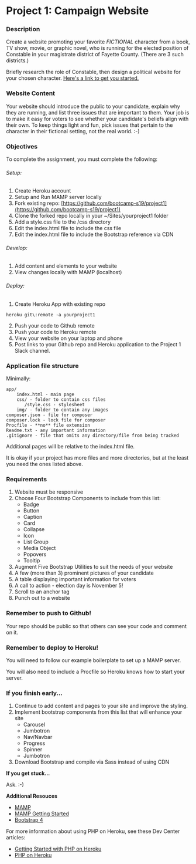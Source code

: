 # Project 1: Campaign Website

### Description

Create a website promoting your favorite *FICTIONAL* character from a book, TV show, movie, or graphic novel, who is running for the elected position of Constable in your magistrate district of Fayette County. (There are 3 such districts.)

Briefly research the role of Constable, then design a political website for your chosen character. [Here's a link to get you started.](https://en.wikipedia.org/wiki/Constables_in_the_United_States#Kentucky)

### Website Content

Your website should introduce the public to your candidate, explain why they are running, and list three issues that are important to them.
Your job is to make it easy for voters to see whether your candidate's beliefs align with their own.
To keep things light and fun, pick issues that pertain to the character in their fictional setting, not the real world. :-)

### Objectives

To complete the assignment, you must complete the following:
###### Setup:
1. Create Heroku account
2. Setup and Run MAMP server locally
3. Fork existing repo: [https://github.com/bootcamp-s19/project1](https://github.com/bootcamp-s19/project1)
4. Clone the forked repo locally in your ~/Sites/yourproject1 folder
5. Add a style.css file to the /css directory
6. Edit the index.html file to include the css file
7. Edit the index.html file to include the Bootstrap reference via CDN
###### Develop:
1. Add content and elements to your website
2. View changes locally with MAMP (localhost)
###### Deploy:
1. Create Heroku App with existing repo

`heroku git\:remote -a yourproject1`

2. Push your code to Github remote
3. Push your code to Heroku remote
4. View your website on your laptop and phone
5. Post links to your Github repo and Heroku application to the Project 1 Slack channel.

### Application file structure

Minimally:

```
app/
    index.html - main page
    css/ - folder to contain css files
       /style.css - stylesheet
    img/ - folder to contain any images
composer.json - file for composer
composer.lock - lock file for composer
Procfile - **no** file extension
Readme.txt - any important information
.gitignore - file that omits any directory/file from being tracked
```

Additional pages will be relative to the index.html file.

It is okay if your project has more files and more directories, but at the least you need the ones listed above.

### Requirements

1. Website must be responsive
2. Choose Four Bootstrap Components to include from this list:
    * Badge
    * Button
    * Caption
    * Card
    * Collapse
    * Icon
    * List Group
    * Media Object
    * Popovers
    * Tooltip
3. Augment Five Bootstrap Utilities to suit the needs of your website
4. A few (more than 3) prominent pictures of your candidate
5. A table displaying important information for voters
6. A call to action - election day is November 5!
7. Scroll to an anchor tag
8. Punch out to a website

### Remember to push to Github!

Your repo should be public so that others can see your code and comment on it.

### Remember to deploy to Heroku!

You will need to follow our example boilerplate to set up a MAMP server.

You will also need to include a Procfile so Heroku knows how to start your server.

### If you finish early...

1. Continue to add content and pages to your site and improve the styling.
2. Implement bootstrap components from this list that will enhance your site
    * Carousel
    * Jumbotron
    * Nav/Navbar
    * Progress
    * Spinner
    * Jumbotron
3. Download Bootstrap and compile via Sass instead of using CDN

**If you get stuck...**

Ask. :-)

**Additional Resouces**
- [MAMP](https://www.mamp.info/en/downloads/)
- [MAMP Getting Started](https://www.youtube.com/playlist?list=PLXlVJXqzkgypxejj8DPVuc-HRz6ILx-dB)
- [Bootstrap 4](https://getbootstrap.com/docs/4.3/getting-started/introduction/)

For more information about using PHP on Heroku, see these Dev Center articles:

- [Getting Started with PHP on Heroku](https://devcenter.heroku.com/articles/getting-started-with-php)
- [PHP on Heroku](https://devcenter.heroku.com/categories/php)


